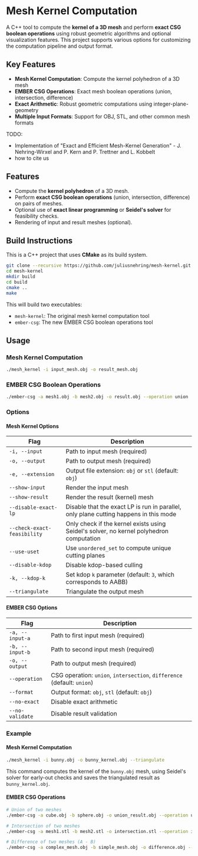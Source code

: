 # Mesh Kernel Computation

A C++ tool to compute the **kernel of a 3D mesh** and perform **exact CSG boolean operations** using robust geometric algorithms and optional visualization features. This project supports various options for customizing the computation pipeline and output format.

## Key Features

* **Mesh Kernel Computation**: Compute the kernel polyhedron of a 3D mesh
* **EMBER CSG Operations**: Exact mesh boolean operations (union, intersection, difference)
* **Exact Arithmetic**: Robust geometric computations using integer-plane-geometry
* **Multiple Input Formats**: Support for OBJ, STL, and other common mesh formats

TODO:
- Implementation of "Exact and Efficient Mesh-Kernel Generation" - J. Nehring-Wirxel and P. Kern and P. Trettner and L. Kobbelt
- how to cite us

## Features

* Compute the **kernel polyhedron** of a 3D mesh.
* Perform **exact CSG boolean operations** (union, intersection, difference) on pairs of meshes.
* Optional use of **exact linear programming** or **Seidel's solver** for feasibility checks.
* Rendering of input and result meshes (optional).

## Build Instructions

This is a C++ project that uses **CMake** as its build system.

```bash
git clone --recursive https://github.com/juliusnehring/mesh-kernel.git
cd mesh-kernel
mkdir build
cd build
cmake ..
make
```

This will build two executables:
- `mesh-kernel`: The original mesh kernel computation tool
- `ember-csg`: The new EMBER CSG boolean operations tool

## Usage

### Mesh Kernel Computation

```bash
./mesh_kernel -i input_mesh.obj -o result_mesh.obj
```

### EMBER CSG Boolean Operations

```bash
./ember-csg -a mesh1.obj -b mesh2.obj -o result.obj --operation union
```

### Options

#### Mesh Kernel Options

| Flag                        | Description                                                                             |
| --------------------------- | --------------------------------------------------------------------------------------- |
| `-i, --input`               | Path to input mesh (required)                                                           |
| `-o, --output`              | Path to output mesh (required)                                                          |
| `-e, --extension`           | Output file extension: `obj` or `stl` (default: `obj`)                                  |
| `--show-input`              | Render the input mesh                                                                   |
| `--show-result`             | Render the result (kernel) mesh                                                         |
| `--disable-exact-lp`        | Disable that the exact LP is run in parallel, only plane cutting happens in this mode   |
| `--check-exact-feasibility` | Only check if the kernel exists using Seidel's solver, no kernel polyhedron computation |
| `--use-uset`                | Use `unordered_set` to compute unique cutting planes                                    |
| `--disable-kdop`            | Disable kdop-based culling                                                              |
| `-k, --kdop-k`              | Set kdop `k` parameter (default: `3`, which corresponds to AABB)                        |
| `--triangulate`             | Triangulate the output mesh                                                             |

#### EMBER CSG Options

| Flag                        | Description                                                                             |
| --------------------------- | --------------------------------------------------------------------------------------- |
| `-a, --input-a`             | Path to first input mesh (required)                                                     |
| `-b, --input-b`             | Path to second input mesh (required)                                                    |
| `-o, --output`              | Path to output mesh (required)                                                          |
| `--operation`               | CSG operation: `union`, `intersection`, `difference` (default: `union`)                 |
| `--format`                  | Output format: `obj`, `stl` (default: `obj`)                                            |
| `--no-exact`                | Disable exact arithmetic                                                                |
| `--no-validate`             | Disable result validation                                                               |

### Example

#### Mesh Kernel Computation

```bash
./mesh_kernel -i bunny.obj -o bunny_kernel.obj --triangulate
```

This command computes the kernel of the `bunny.obj` mesh, using Seidel's solver for early-out checks and saves the triangulated result as `bunny_kernel.obj`.

#### EMBER CSG Operations

```bash
# Union of two meshes
./ember-csg -a cube.obj -b sphere.obj -o union_result.obj --operation union

# Intersection of two meshes  
./ember-csg -a mesh1.stl -b mesh2.stl -o intersection.stl --operation intersection

# Difference of two meshes (A - B)
./ember-csg -a complex_mesh.obj -b simple_mesh.obj -o difference.obj --operation difference
```

<!-- ## License -->

<!-- [MIT](LICENSE) -->

<!-- --- -->
